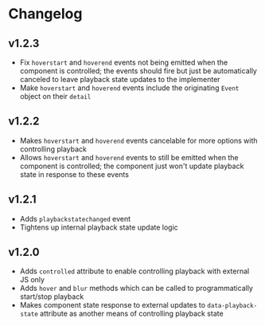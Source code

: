 # Changelog

## v1.2.3

- Fix `hoverstart` and `hoverend` events not being emitted when the component is controlled; the events should fire but just be automatically canceled to leave playback state updates to the implementer
- Make `hoverstart` and `hoverend` events include the originating `Event` object on their `detail`

## v1.2.2

- Makes `hoverstart` and `hoverend` events cancelable for more options with controlling playback
- Allows `hoverstart` and `hoverend` events to still be emitted when the component is controlled; the component just won't update playback state in response to these events

## v1.2.1

- Adds `playbackstatechanged` event
- Tightens up internal playback state update logic

## v1.2.0

- Adds `controlled` attribute to enable controlling playback with external JS only
- Adds `hover` and `blur` methods which can be called to programmatically start/stop playback
- Makes component state response to external updates to `data-playback-state` attribute as another means of controlling playback state
